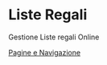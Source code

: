Liste Regali
============

Gestione Liste regali Online

[Pagine e Navigazione](http://www.lucidchart.com/invitations/accept/e9510f7e-7a28-44c8-b9cb-e35c7d1caf22)
